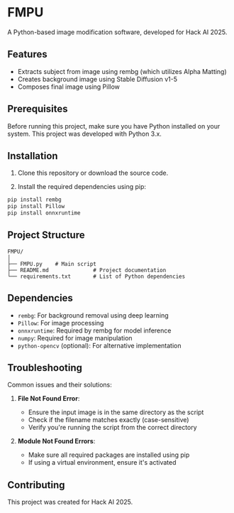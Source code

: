 # FMPU

A Python-based image modification software, developed for Hack AI 2025.

## Features
- Extracts subject from image using rembg (which utilizes Alpha Matting)
- Creates background image using Stable Diffusion v1-5
- Composes final image using Pillow

## Prerequisites

Before running this project, make sure you have Python installed on your system. This project was developed with Python 3.x.

## Installation

1. Clone this repository or download the source code.

2. Install the required dependencies using pip:
```bash
pip install rembg
pip install Pillow
pip install onnxruntime
```

## Project Structure

```
FMPU/
│
├── FMPU.py    # Main script
├── README.md              # Project documentation
└── requirements.txt       # List of Python dependencies
```

## Dependencies

- `rembg`: For background removal using deep learning
- `Pillow`: For image processing
- `onnxruntime`: Required by rembg for model inference
- `numpy`: Required for image manipulation
- `python-opencv` (optional): For alternative implementation

## Troubleshooting

Common issues and their solutions:

1. **File Not Found Error**:
   - Ensure the input image is in the same directory as the script
   - Check if the filename matches exactly (case-sensitive)
   - Verify you're running the script from the correct directory

2. **Module Not Found Errors**:
   - Make sure all required packages are installed using pip
   - If using a virtual environment, ensure it's activated

## Contributing

This project was created for Hack AI 2025.
